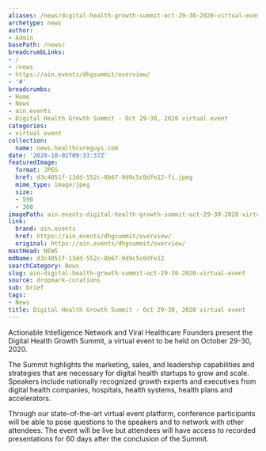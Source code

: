 ```yaml
---
aliases: /news/digital-health-growth-summit-oct-29-30-2020-virtual-event
archetype: news
author:
- Admin
basePath: /news/
breadcrumbLinks:
- /
- /news
- https://ain.events/dhgsummit/overview/
- '#'
breadcrumbs:
- Home
- News
- ain.events
- Digital Health Growth Summit - Oct 29-30, 2020 virtual event
categories:
- virtual event
collection:
  name: news.healthcareguys.com
date: '2020-10-02T09:33:37Z'
featuredImage:
  format: JPEG
  href: d3c4051f-13dd-552c-8b67-9d9c5c0dfe12-fi.jpeg
  mime_type: image/jpeg
  size:
  - 590
  - 300
imagePath: ain.events-digital-health-growth-summit-oct-29-30-2020-virtual-event
link:
  brand: ain.events
  href: https://ain.events/dhgsummit/overview/
  original: https://ain.events/dhgsummit/overview/
mastHead: NEWS
mdName: d3c4051f-13dd-552c-8b67-9d9c5c0dfe12
searchCategory: News
slug: ain-digital-health-growth-summit-oct-29-30-2020-virtual-event
source: dropmark-curations
sub: brief
tags:
- News
title: Digital Health Growth Summit - Oct 29-30, 2020 virtual event
---
```


Actionable Intelligence Network and Viral Healthcare Founders present the Digital Health Growth Summit, a virtual event to be held on October 29-30, 2020.

The Summit highlights the marketing, sales, and leadership capabilities and strategies that are necessary for digital health startups to grow and scale. Speakers include nationally recognized growth experts and executives from digital health companies, hospitals, health systems, health plans and accelerators.

Through our state-of-the-art virtual event platform, conference participants will be able to pose questions to the speakers and to network with other attendees. The event will be live but attendees will have access to recorded presentations for 60 days after the conclusion of the Summit.